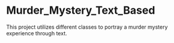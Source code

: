 # Murder_Mystery_Text_Based
This project utilizes different classes to portray a murder mystery experience through text.
